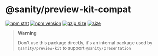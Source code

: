 # @sanity/preview-kit-compat

[![npm stat](https://img.shields.io/npm/dm/@sanity/preview-kit-compat.svg?style=flat-square)](https://npm-stat.com/charts.html?package=@sanity/preview-kit-compat)
[![npm version](https://img.shields.io/npm/v/@sanity/preview-kit-compat.svg?style=flat-square)](https://www.npmjs.com/package/@sanity/preview-kit-compat)
[![gzip size][gzip-badge]][bundlephobia]
[![size][size-badge]][bundlephobia]

> **Warning**
>
> Don't use this package directly, it's an internal package used by `@sanity/preview-kit` to support `@sanity/presentation`

[gzip-badge]: https://img.shields.io/bundlephobia/minzip/@sanity/preview-kit-compat?label=gzip%20size&style=flat-square
[size-badge]: https://img.shields.io/bundlephobia/min/@sanity/preview-kit-compat?label=size&style=flat-square
[bundlephobia]: https://bundlephobia.com/package/@sanity/preview-kit-compat


